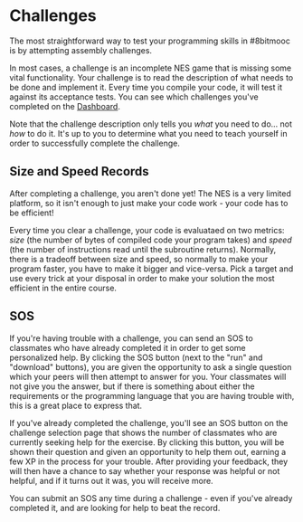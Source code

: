 Challenges
==========
The most straightforward way to test your programming skills in #8bitmooc is
by attempting assembly challenges.

In most cases, a challenge is an incomplete NES game that is missing some
vital functionality. Your challenge is to read the description of what needs
to be done and implement it. Every time you compile your code, it will test it
against its acceptance tests. You can see which challenges you've completed on
the [Dashboard](/).

Note that the challenge description only tells you *what* you need to do...
not *how* to do it. It's up to you to determine what you need to teach yourself
in order to successfully complete the challenge.


Size and Speed Records
----------------------
After completing a challenge, you aren't done yet! The NES is a very limited
platform, so it isn't enough to just make your code work - your code has to
be efficient!

Every time you clear a challenge, your code is evaluataed on two metrics:
*size* (the number of bytes of compiled code your program takes) and *speed*
(the number of instructions read until the subroutine returns). Normally, there
is a tradeoff between size and speed, so normally to make your program faster,
you have to make it bigger and vice-versa. Pick a target and use every trick
at your disposal in order to make your solution the most efficient in the
entire course.


SOS
---
If you're having trouble with a challenge, you can send an SOS to classmates
who have already completed it in order to get some personalized help. By
clicking the SOS button (next to the "run" and "download" buttons), you are
given the opportunity to ask a single question which your peers will then
attempt to answer for you. Your classmates will not give you the answer, but
if there is something about either the requirements or the programming language
that you are having trouble with, this is a great place to express that.

If you've already completed the challenge, you'll see an SOS button on the
challenge selection page that shows the number of classmates who are currently
seeking help for the exercise. By clicking this button, you will be shown their
question and given an opportunity to help them out, earning a few XP in the
process for your trouble. After providing your feedback, they will then have
a chance to say whether your response was helpful or not helpful, and if it
turns out it was, you will receive more.

You can submit an SOS any time during a challenge - even if you've already
completed it, and are looking for help to beat the record.



